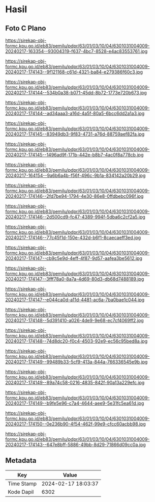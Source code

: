 # Hasil

## Foto C Plano

https://sirekap-obj-formc.kpu.go.id/eb83/pemilu/pdpr/63/01/03/10/04/6301031004009-20240217-163354--93004319-f637-4bc7-8528-e4ac83553761.jpg

https://sirekap-obj-formc.kpu.go.id/eb83/pemilu/pdpr/63/01/03/10/04/6301031004009-20240217-174143--9f121168-c61d-4321-ba84-e279386f60c3.jpg

https://sirekap-obj-formc.kpu.go.id/eb83/pemilu/pdpr/63/01/03/10/04/6301031004009-20240217-174144--534b0a38-b071-45dd-8b72-1773e720b673.jpg

https://sirekap-obj-formc.kpu.go.id/eb83/pemilu/pdpr/63/01/03/10/04/6301031004009-20240217-174144--ad34aaa3-a16d-4a5f-80a5-6bcc6dd2a1a3.jpg

https://sirekap-obj-formc.kpu.go.id/eb83/pemilu/pdpr/63/01/03/10/04/6301031004009-20240217-174145--83949db3-9f83-4731-a76d-88759aef82fa.jpg

https://sirekap-obj-formc.kpu.go.id/eb83/pemilu/pdpr/63/01/03/10/04/6301031004009-20240217-174145--1496ad9f-171b-442e-b8b7-4ac0f8a778cb.jpg

https://sirekap-obj-formc.kpu.go.id/eb83/pemilu/pdpr/63/01/03/10/04/6301031004009-20240217-164154--9a6b6a4b-f56f-496c-9b1a-834142a20b29.jpg

https://sirekap-obj-formc.kpu.go.id/eb83/pemilu/pdpr/63/01/03/10/04/6301031004009-20240217-174146--2fd7be94-1794-4e30-86e8-0ffdbebc096f.jpg

https://sirekap-obj-formc.kpu.go.id/eb83/pemilu/pdpr/63/01/03/10/04/6301031004009-20240217-174146--2d500cd9-fc47-4389-994f-5dba6c2cf2a5.jpg

https://sirekap-obj-formc.kpu.go.id/eb83/pemilu/pdpr/63/01/03/10/04/6301031004009-20240217-174146--77c45f1d-150e-432d-b6f1-8caecaeff3ed.jpg

https://sirekap-obj-formc.kpu.go.id/eb83/pemilu/pdpr/63/01/03/10/04/6301031004009-20240217-174147--cb9c5e9d-4eff-4f87-9d57-aafea3be5612.jpg

https://sirekap-obj-formc.kpu.go.id/eb83/pemilu/pdpr/63/01/03/10/04/6301031004009-20240217-174147--3fff78a0-8a7a-4d69-80d3-db68d7488189.jpg

https://sirekap-obj-formc.kpu.go.id/eb83/pemilu/pdpr/63/01/03/10/04/6301031004009-20240217-174147--e044ca0d-a11d-4481-ac6a-7ba0bae1c044.jpg

https://sirekap-obj-formc.kpu.go.id/eb83/pemilu/pdpr/63/01/03/10/04/6301031004009-20240217-174148--5d391410-a026-4de9-9e68-ec7cf4069ff2.jpg

https://sirekap-obj-formc.kpu.go.id/eb83/pemilu/pdpr/63/01/03/10/04/6301031004009-20240217-174148--74d8dc20-f0c4-4503-92e9-ec56c95bed8a.jpg

https://sirekap-obj-formc.kpu.go.id/eb83/pemilu/pdpr/63/01/03/10/04/6301031004009-20240217-174149--99489b33-5cf9-413a-844a-766336545e9b.jpg

https://sirekap-obj-formc.kpu.go.id/eb83/pemilu/pdpr/63/01/03/10/04/6301031004009-20240217-174149--89a74c58-0216-4835-842f-90a13a229efc.jpg

https://sirekap-obj-formc.kpu.go.id/eb83/pemilu/pdpr/63/01/03/10/04/6301031004009-20240217-174149--b9fe5e96-c7a4-4644-aee9-5e31fc5ea61d.jpg

https://sirekap-obj-formc.kpu.go.id/eb83/pemilu/pdpr/63/01/03/10/04/6301031004009-20240217-174150--0e236b90-4f54-462f-99e9-cfcc60acbb98.jpg

https://sirekap-obj-formc.kpu.go.id/eb83/pemilu/pdpr/63/01/03/10/04/6301031004009-20240217-174143--647e8bff-5886-49bb-8d29-71866d09cc0a.jpg


## Metadata

| Key        | Value               |
| ---------- | ------------------- |
| Time Stamp | 2024-02-17 18:03:37 |
| Kode Dapil | 6302                |



